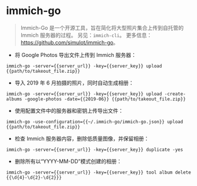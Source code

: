 # immich-go

> Immich-Go 是一个开源工具，旨在简化将大型照片集合上传到自托管的 Immich 服务器的过程。
> 另见：`immich-cli`。
> 更多信息：<https://github.com/simulot/immich-go>。

- 将 Google Photos 导出文件上传到 Immich 服务器：

`immich-go -server={{server_url}} -key={{server_key}} upload {{path/to/takeout_file.zip}}`

- 导入 2019 年 6 月拍摄的照片，同时自动生成相册：

`immich-go -server={{server_url}} -key={{server_key}} upload -create-albums -google-photos -date={{2019-06}} {{path/to/takeout_file.zip}}`

- 使用配置文件中的服务器和密钥上传导出文件：

`immich-go -use-configuration={{~/.immich-go/immich-go.json}} upload {{path/to/takeout_file.zip}}`

- 检查 Immich 服务器内容，删除低质量图像，并保留相册：

`immich-go -server={{server_url}} -key={{server_key}} duplicate -yes`

- 删除所有以“YYYY-MM-DD”模式创建的相册：

`immich-go -server={{server_url}} -key={{server_key}} tool album delete {{\d{4}-\d{2}-\d{2}}}`